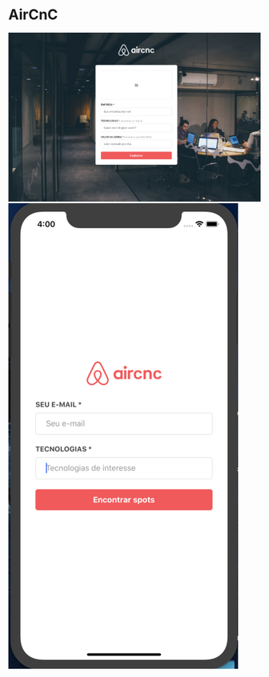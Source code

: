 # AirCnC

<p align="row">
<img src="./mobile/src/assets/screenshotWeb.png" />
<img src="./mobile/src/assets/screenshotApp.png" />
</p>

